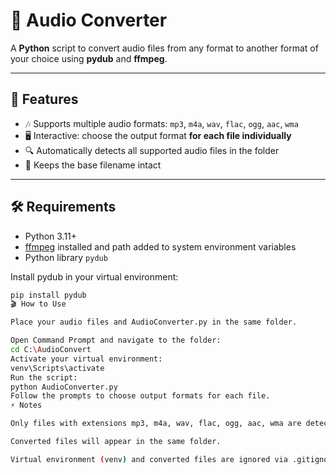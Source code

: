 # 🎵 Audio Converter

A **Python** script to convert audio files from any format to another format of your choice using **pydub** and **ffmpeg**.

---

## 🚀 Features

- 🎶 Supports multiple audio formats: `mp3`, `m4a`, `wav`, `flac`, `ogg`, `aac`, `wma`
- 🖥 Interactive: choose the output format **for each file individually**
- 🔍 Automatically detects all supported audio files in the folder
- 💾 Keeps the base filename intact

---

## 🛠 Requirements

- Python 3.11+
- [ffmpeg](https://ffmpeg.org/download.html) installed and path added to system environment variables
- Python library `pydub`

Install pydub in your virtual environment:

```bash
pip install pydub
🎬 How to Use

Place your audio files and AudioConverter.py in the same folder.

Open Command Prompt and navigate to the folder:
cd C:\AudioConvert
Activate your virtual environment:
venv\Scripts\activate
Run the script:
python AudioConverter.py
Follow the prompts to choose output formats for each file.
⚡ Notes

Only files with extensions mp3, m4a, wav, flac, ogg, aac, wma are detected.

Converted files will appear in the same folder.

Virtual environment (venv) and converted files are ignored via .gitignore.